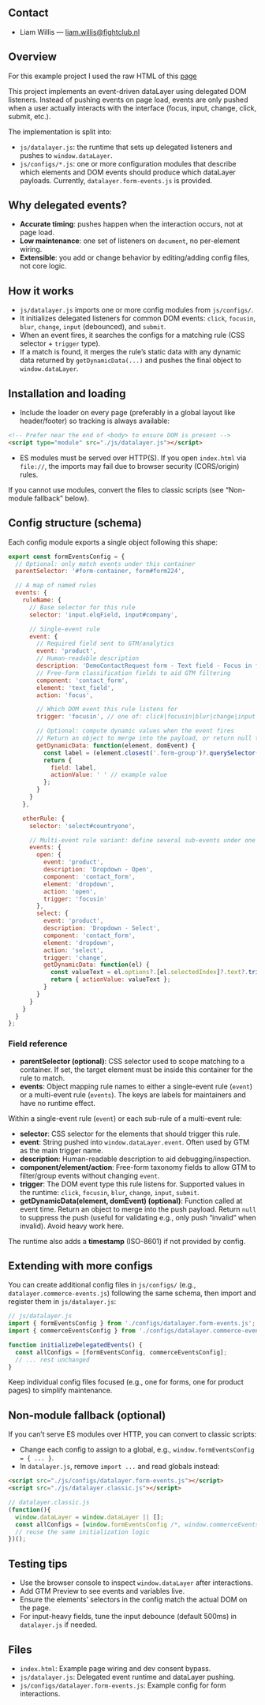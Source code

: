 
## Contact

- Liam Willis — liam.willis@fightclub.nl

## Overview

For this example project I used the raw HTML of this [page](https://forms.fluke.com/IG-GLOBAL-MULTI-2019-DemoContactRequest-uken-LP-1-A?lcid=85c9d7b6-6eb6-e611-80c4-00155dfe6b1a&lrpf=MULTI&plt=200000000&cra=100000000&lsku=&redir=https://www.fluke.com/en-gb/fluke/thank-you-for-contacting-fluke&utm_lp=https://www.fluke.com/en-gb/product/electrical-testing/power-quality/1773-1775-1777)

This project implements an event-driven dataLayer using delegated DOM listeners. Instead of pushing events on page load, events are only pushed when a user actually interacts with the interface (focus, input, change, click, submit, etc.).

The implementation is split into:
- `js/datalayer.js`: the runtime that sets up delegated listeners and pushes to `window.dataLayer`.
- `js/configs/*.js`: one or more configuration modules that describe which elements and DOM events should produce which dataLayer payloads. Currently, `datalayer.form-events.js` is provided.

## Why delegated events?

- **Accurate timing**: pushes happen when the interaction occurs, not at page load.
- **Low maintenance**: one set of listeners on `document`, no per-element wiring.
- **Extensible**: you add or change behavior by editing/adding config files, not core logic.

## How it works

- `js/datalayer.js` imports one or more config modules from `js/configs/`.
- It initializes delegated listeners for common DOM events: `click`, `focusin`, `blur`, `change`, `input` (debounced), and `submit`.
- When an event fires, it searches the configs for a matching rule (CSS selector + `trigger` type).
- If a match is found, it merges the rule’s static data with any dynamic data returned by `getDynamicData(...)` and pushes the final object to `window.dataLayer`.

## Installation and loading

- Include the loader on every page (preferably in a global layout like header/footer) so tracking is always available:

```html
<!-- Prefer near the end of <body> to ensure DOM is present -->
<script type="module" src="./js/datalayer.js"></script>
```

- ES modules must be served over HTTP(S). If you open `index.html` via `file://`, the imports may fail due to browser security (CORS/origin) rules.

If you cannot use modules, convert the files to classic scripts (see “Non-module fallback” below).

## Config structure (schema)

Each config module exports a single object following this shape:

```js
export const formEventsConfig = {
  // Optional: only match events under this container
  parentSelector: '#form-container, form#form224',

  // A map of named rules
  events: {
    ruleName: {
      // Base selector for this rule
      selector: 'input.elqField, input#company',

      // Single-event rule
      event: {
        // Required field sent to GTM/analytics
        event: 'product',
        // Human-readable description
        description: 'DemoContactRequest form - Text field - Focus in field',
        // Free-form classification fields to aid GTM filtering
        component: 'contact_form',
        element: 'text_field',
        action: 'focus',

        // Which DOM event this rule listens for
        trigger: 'focusin', // one of: click|focusin|blur|change|input|submit

        // Optional: compute dynamic values when the event fires
        // Return an object to merge into the payload, or return null to suppress the push
        getDynamicData: function(element, domEvent) {
          const label = (element.closest('.form-group')?.querySelector('.elqLabel')?.textContent || '').trim();
          return {
            field: label,
            actionValue: ' ' // example value
          };
        }
      }
    },

    otherRule: {
      selector: 'select#countryone',

      // Multi-event rule variant: define several sub-events under one logical rule
      events: {
        open: {
          event: 'product',
          description: 'Dropdown - Open',
          component: 'contact_form',
          element: 'dropdown',
          action: 'open',
          trigger: 'focusin'
        },
        select: {
          event: 'product',
          description: 'Dropdown - Select',
          component: 'contact_form',
          element: 'dropdown',
          action: 'select',
          trigger: 'change',
          getDynamicData: function(el) {
            const valueText = el.options?.[el.selectedIndex]?.text?.trim() || el.value || '';
            return { actionValue: valueText };
          }
        }
      }
    }
  }
};
```

### Field reference

- **parentSelector (optional)**: CSS selector used to scope matching to a container. If set, the target element must be inside this container for the rule to match.
- **events**: Object mapping rule names to either a single-event rule (`event`) or a multi-event rule (`events`). The keys are labels for maintainers and have no runtime effect.

Within a single-event rule (`event`) or each sub-rule of a multi-event rule:
- **selector**: CSS selector for the elements that should trigger this rule.
- **event**: String pushed into `window.dataLayer.event`. Often used by GTM as the main trigger name.
- **description**: Human-readable description to aid debugging/inspection.
- **component/element/action**: Free-form taxonomy fields to allow GTM to filter/group events without changing `event`.
- **trigger**: The DOM event type this rule listens for. Supported values in the runtime: `click`, `focusin`, `blur`, `change`, `input`, `submit`.
- **getDynamicData(element, domEvent) (optional)**: Function called at event time. Return an object to merge into the push payload. Return `null` to suppress the push (useful for validating e.g., only push “invalid” when invalid). Avoid heavy work here.

The runtime also adds a **timestamp** (ISO-8601) if not provided by config.

## Extending with more configs

You can create additional config files in `js/configs/` (e.g., `datalayer.commerce-events.js`) following the same schema, then import and register them in `js/datalayer.js`:

```js
// js/datalayer.js
import { formEventsConfig } from './configs/datalayer.form-events.js';
import { commerceEventsConfig } from './configs/datalayer.commerce-events.js';

function initializeDelegatedEvents() {
  const allConfigs = [formEventsConfig, commerceEventsConfig];
  // ... rest unchanged
}
```

Keep individual config files focused (e.g., one for forms, one for product pages) to simplify maintenance.

## Non-module fallback (optional)

If you can’t serve ES modules over HTTP, you can convert to classic scripts:
- Change each config to assign to a global, e.g., `window.formEventsConfig = { ... }`.
- In `datalayer.js`, remove `import ...` and read globals instead:

```html
<script src="./js/configs/datalayer.form-events.js"></script>
<script src="./js/datalayer.classic.js"></script>
```

```js
// datalayer.classic.js
(function(){
  window.dataLayer = window.dataLayer || [];
  const allConfigs = [window.formEventsConfig /*, window.commerceEventsConfig, ...*/];
  // reuse the same initialization logic
})();
```

## Testing tips

- Use the browser console to inspect `window.dataLayer` after interactions.
- Add GTM Preview to see events and variables live.
- Ensure the elements’ selectors in the config match the actual DOM on the page.
- For input-heavy fields, tune the input debounce (default 500ms) in `datalayer.js` if needed.

## Files

- `index.html`: Example page wiring and dev consent bypass.
- `js/datalayer.js`: Delegated event runtime and dataLayer pushing.
- `js/configs/datalayer.form-events.js`: Example config for form interactions.
